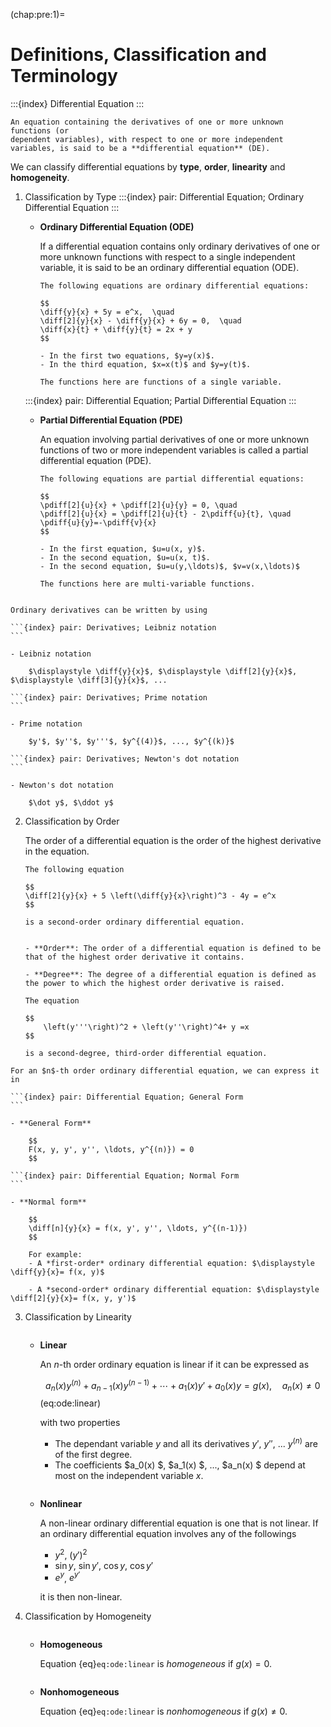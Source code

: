 (chap:pre:1)=
# Definitions, Classification and Terminology

:::{index} Differential Equation
:::

```{prf:definition} Differential Equations
An equation containing the derivatives of one or more unknown functions (or
dependent variables), with respect to one or more independent variables, is said to be a **differential equation** (DE).
```

We can classify differential equations by **type**, **order**, **linearity** and **homogeneity**.

1. Classification by Type
    :::{index} pair: Differential Equation; Ordinary Differential Equation
    :::
    - **Ordinary Differential Equation (ODE)**

        If a differential equation contains only ordinary derivatives of one or more unknown functions with respect to a single independent variable, it is said to be an ordinary differential equation (ODE).

        ```{prf:example}    
        The following equations are ordinary differential equations:

        $$
        \diff{y}{x} + 5y = e^x,  \quad
        \diff[2]{y}{x} - \diff{y}{x} + 6y = 0,  \quad 
        \diff{x}{t} + \diff{y}{t} = 2x + y
        $$        

        - In the first two equations, $y=y(x)$. 
        - In the third equation, $x=x(t)$ and $y=y(t)$. 
        
        The functions here are functions of a single variable.
        ```

    :::{index} pair: Differential Equation; Partial Differential Equation
    :::
    - **Partial Differential Equation (PDE)**

        An equation involving partial derivatives of one or more unknown functions of two or more independent variables is called a partial differential equation (PDE).

        ```{prf:example}
        The following equations are partial differential equations:

        $$
        \pdiff[2]{u}{x} + \pdiff[2]{u}{y} = 0, \quad
        \pdiff[2]{u}{x} = \pdiff[2]{u}{t} - 2\pdiff{u}{t}, \quad
        \pdiff{u}{y}=-\pdiff{v}{x}
        $$

        - In the first equation, $u=u(x, y)$.
        - In the second equation, $u=u(x, t)$.
        - In the second equation, $u=u(y,\ldots)$, $v=v(x,\ldots)$

        The functions here are multi-variable functions.
        ```

```{index} Derivatives
```        

````{prf:remark} Notations of derivatives
Ordinary derivatives can be written by using

```{index} pair: Derivatives; Leibniz notation
```        

- Leibniz notation

    $\displaystyle \diff{y}{x}$, $\displaystyle \diff[2]{y}{x}$, $\displaystyle \diff[3]{y}{x}$, ...

```{index} pair: Derivatives; Prime notation
```        

- Prime notation

    $y'$, $y''$, $y'''$, $y^{(4)}$, ..., $y^{(k)}$

```{index} pair: Derivatives; Newton's dot notation
```        

- Newton's dot notation

    $\dot y$, $\ddot y$
````

2. Classification by Order

    The order of a differential equation is the order of the highest derivative in the equation.

    ```{prf:example}
    The following equation

    $$
    \diff[2]{y}{x} + 5 \left(\diff{y}{x}\right)^3 - 4y = e^x
    $$

    is a second-order ordinary differential equation.
    ```

    ```{index} pair: Differential Equation; Order and Degree
    ```

    ```{prf:remark} Order and Degree of differential equations
    - **Order**: The order of a differential equation is defined to be that of the highest order derivative it contains.

    - **Degree**: The degree of a differential equation is defined as the power to which the highest order derivative is raised.

    The equation

    $$
        \left(y'''\right)^2 + \left(y''\right)^4+ y =x
    $$

    is a second-degree, third-order differential equation.
    ```


````{prf:remark} Forms of Differential Equations
For an $n$-th order ordinary differential equation, we can express it in

```{index} pair: Differential Equation; General Form
```

- **General Form**

    $$
    F(x, y, y', y'', \ldots, y^{(n)}) = 0
    $$

```{index} pair: Differential Equation; Normal Form
```

- **Normal form**

    $$
    \diff[n]{y}{x} = f(x, y', y'', \ldots, y^{(n-1)})
    $$

    For example:
    - A *first-order* ordinary differential equation: $\displaystyle \diff{y}{x}= f(x, y)$

    - A *second-order* ordinary differential equation: $\displaystyle \diff[2]{y}{x}= f(x, y, y')$
````

3. Classification by Linearity

    ```{index} pair: Differential Equation; Linear
    ```

    - **Linear**

        An $n$-th order ordinary equation is linear if it can be expressed as

         $$
        a_n(x) y^{(n)} + a_{n-1}(x) y^{(n-1)} + \cdots + a_1(x) y' + a_0(x) y = g(x),
        \quad a_n(x)\neq 0
        $$(eq:ode:linear)

        with two properties

        - The dependant variable $y$ and all its derivatives $y'$, $y''$, ... $y^{(n)}$ are of the first degree.
        - The coefficients $a_0(x) $, $a_1(x) $, ..., $a_n(x) $ depend at most on the independent variable $x$.

    ```{index} pair: Differential Equation; Nonlinear
    ```        

    - **Nonlinear**

        A non-linear ordinary differential equation is one that is not linear. If an ordinary differential equation involves any of the followings 

        - $y^2$, $(y')^2$
        - $\sin y$, $\sin y'$, $\cos y$, $\cos y'$
        - $e^y$, $e^{y'}$

        it is then non-linear.

4. Classification by Homogeneity

    ```{index} pair: Differential Equation; Homogeneous
    ```
    - **Homogeneous**

        Equation {eq}`eq:ode:linear` is *homogeneous* if $g(x) = 0$.

    ```{index} pair: Differential Equation; Nonhomogeneous
    ```
    - **Nonhomogeneous**

        Equation {eq}`eq:ode:linear` is *nonhomogeneous* if $g(x)\neq 0$.